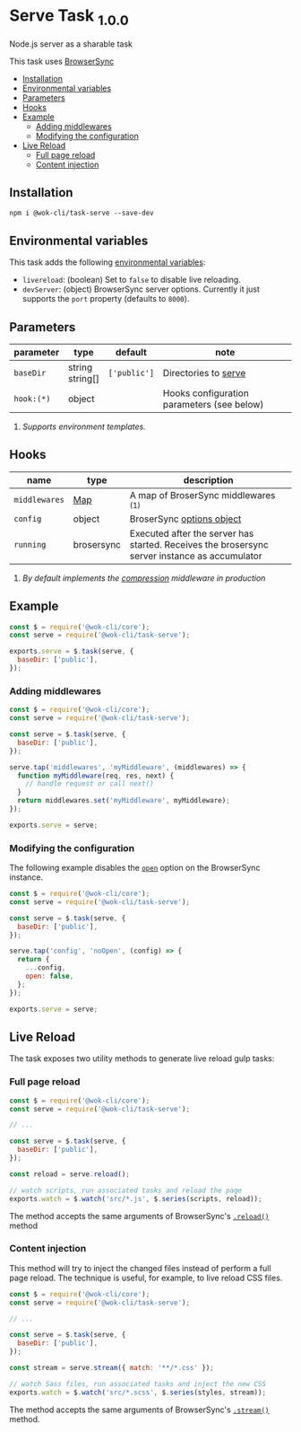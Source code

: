 # Serve Task <sub>1.0.0<sub>

Node.js server as a sharable task

This task uses [BrowserSync](https://www.browsersync.io/)

<!-- TOC -->

- [Installation](#installation)
- [Environmental variables](#environmental-variables)
- [Parameters](#parameters)
- [Hooks](#hooks)
- [Example](#example)
  - [Adding middlewares](#adding-middlewares)
  - [Modifying the configuration](#modifying-the-configuration)
- [Live Reload](#live-reload)
  - [Full page reload](#full-page-reload)
  - [Content injection](#content-injection)

<!-- /TOC -->

## Installation

```
npm i @wok-cli/task-serve --save-dev
```

## Environmental variables

This task adds the following [environmental variables](packages/core/configuration#env):

- `livereload`: (boolean) Set to `false` to disable live reloading.
- `devServer`: (object) BrowserSync server options. Currently it just supports the `port` property (defaults to `8000`).

## Parameters

| parameter  | type               | default      | note                                       |
| ---------- | ------------------ | ------------ | ------------------------------------------ |
| `baseDir`  | string<br>string[] | `['public']` | Directories to [serve][1]                  |
| `hook:(*)` | object             |              | Hooks configuration parameters (see below) |

1. _Supports environment templates._

[1]: https://www.browsersync.io/docs/options#option-server

## Hooks

| name          | type       | description                                                                                   |
| ------------- | ---------- | --------------------------------------------------------------------------------------------- |
| `middlewares` | [Map][1]   | A map of BroserSync middlewares <sup>(1)</sup>                                                |
| `config`      | object     | BroserSync [options object][3]                                                                |
| `running`     | brosersync | Executed after the server has started. Receives the brosersync server instance as accumulator |

1. _By default implements the [compression](https://www.npmjs.com/package/compression) middleware in production_

[1]: https://developer.mozilla.org/en-US/docs/Web/JavaScript/Reference/Global_Objects/Map
[2]: https://www.browsersync.io/docs/options#option-middleware
[3]: https://www.browsersync.io/docs/options

## Example

```js
const $ = require('@wok-cli/core');
const serve = require('@wok-cli/task-serve');

exports.serve = $.task(serve, {
  baseDir: ['public'],
});
```

### Adding middlewares

```js
const $ = require('@wok-cli/core');
const serve = require('@wok-cli/task-serve');

const serve = $.task(serve, {
  baseDir: ['public'],
});

serve.tap('middlewares', 'myMiddleware', (middlewares) => {
  function myMiddleware(req, res, next) {
    // handle request or call next()
  }
  return middlewares.set('myMiddleware', myMiddleware);
});

exports.serve = serve;
```

### Modifying the configuration

The following example disables the [`open`](https://www.browsersync.io/docs/options#option-open) option on the BrowserSync instance.

```js
const $ = require('@wok-cli/core');
const serve = require('@wok-cli/task-serve');

const serve = $.task(serve, {
  baseDir: ['public'],
});

serve.tap('config', 'noOpen', (config) => {
  return {
    ...config,
    open: false,
  };
});

exports.serve = serve;
```

## Live Reload

The task exposes two utility methods to generate live reload gulp tasks:

### Full page reload

```js
const $ = require('@wok-cli/core');
const serve = require('@wok-cli/task-serve');

// ...

const serve = $.task(serve, {
  baseDir: ['public'],
});

const reload = serve.reload();

// watch scripts, run associated tasks and reload the page
exports.watch = $.watch('src/*.js', $.series(scripts, reload));
```

The method accepts the same arguments of BrowserSync's [`.reload()`](https://www.browsersync.io/docs/api#api-reload) method

### Content injection

This method will try to inject the changed files instead of perform a full page reload.
The technique is useful, for example, to live reload CSS files.

```js
const $ = require('@wok-cli/core');
const serve = require('@wok-cli/task-serve');

// ...

const serve = $.task(serve, {
  baseDir: ['public'],
});

const stream = serve.stream({ match: '**/*.css' });

// watch Sass files, run associated tasks and inject the new CSS
exports.watch = $.watch('src/*.scss', $.series(styles, stream));
```

The method accepts the same arguments of BrowserSync's [`.stream()`](https://www.browsersync.io/docs/api#api-stream) method.
